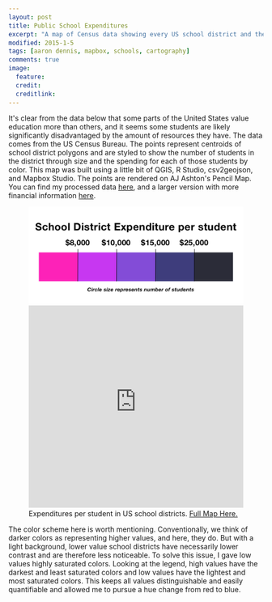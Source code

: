 ```yaml
---
layout: post
title: Public School Expenditures
excerpt: "A map of Census data showing every US school district and the amount of funding that goes to their students."
modified: 2015-1-5
tags: [aaron dennis, mapbox, schools, cartography]
comments: true
image:
  feature: 
  credit: 
  creditlink: 
---
```

It's clear from the data below that some parts of the United States value education more than others, and it seems some students are likely significantly disadvantaged by the amount of resources they have. The data comes from the US Census Bureau. The points represent centroids of school district polygons and are styled to show the number of students in the district through size and the spending for each of those students by color. This map was built using a little bit of QGIS, R Studio, csv2geojson, and Mapbox Studio. The points are rendered on AJ Ashton's Pencil Map. You can find my processed data <a href="https://raw.githubusercontent.com/aaronpdennis/public-school-finances/master/school-district-data-small.csv">here</a>, and a larger version with more financial information <a href="https://raw.githubusercontent.com/aaronpdennis/public-school-finances/master/school-district-data.csv">here</a>.

<figure>
  <img src="/images/schools-legend.png" />
	<iframe width="100%" height="400px" frameBorder="0" src="https://a.tiles.mapbox.com/v4/aarondennis.51954ab2.html?access_token=pk.eyJ1IjoiYWFyb25kZW5uaXMiLCJhIjoiem5LLURoYyJ9.T3tswGTI5ve8_wE-a02cMw"></iframe>
	<figcaption>Expenditures per student in US school districts. <a href="https://api.tiles.mapbox.com/v4/aarondennis.51954ab2/page.html?access_token=pk.eyJ1IjoiYWFyb25kZW5uaXMiLCJhIjoiem5LLURoYyJ9.T3tswGTI5ve8_wE-a02cMw#5/37.370/-83.298">Full Map Here.</a></figcaption>
</figure>

The color scheme here is worth mentioning. Conventionally, we think of darker colors as representing higher values, and here, they do. But with a light background, lower value school districts have necessarily lower contrast and are therefore less noticeable. To solve this issue, I gave low values highly saturated colors. Looking at the legend, high values have the darkest and least saturated colors and low values have the lightest and most saturated colors. This keeps all values distinguishable and easily quantifiable and allowed me to pursue a hue change from red to blue.